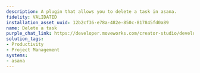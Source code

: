 ```yaml
---
description: A plugin that allows you to delete a task in asana.
fidelity: VALIDATED
installation_asset_uuid: 12b2cf36-e78a-482e-850c-817845fd0a89
name: Delete a task
purple_chat_link: https://developer.moveworks.com/creator-studio/developer-tools/purple-chat-builder/?workspace=%7B%22title%22%3A%22My+Workspace%22%2C%22botSettings%22%3A%7B%22name%22%3A%22%22%2C%22imageUrl%22%3A%22%22%7D%2C%22mocks%22%3A%5B%7B%22id%22%3A8283%2C%22title%22%3A%22New+Mock%22%2C%22transcript%22%3A%7B%22messages%22%3A%5B%7B%22from%22%3A%22USER%22%2C%22text%22%3A%22I+want+to+delete+the+Asana+task+titled+%27Quarterly+Budget+Review%27.%22%7D%2C%7B%22from%22%3A%22ANNOTATION%22%2C%22text%22%3A%22Searches+Asana+for+the+task+%27Quarterly+Budget+Review%27%22%7D%2C%7B%22from%22%3A%22BOT%22%2C%22text%22%3A%22Are+you+sure+you+want+to+delete+the+%27Quarterly+Budget+Review%27+task+in+Asana%3F%22%2C%22cards%22%3A%5B%7B%22buttons%22%3A%5B%7B%22style%22%3A%22PRIMARY%22%2C%22text%22%3A%22Confirm+Deletion%22%7D%5D%7D%5D%7D%5D%2C%22settings%22%3A%7B%22colorStyle%22%3A%22LIGHT%22%2C%22startTime%22%3A%2211%3A43%2BAM%22%2C%22defaultPerson%22%3A%22GWEN%22%2C%22editable%22%3Atrue%2C%22botName%22%3A%22%22%2C%22botImageUrl%22%3A%22%22%7D%7D%7D%5D%7D
solution_tags:
- Productivity
- Project Management
systems:
- asana
---
```

